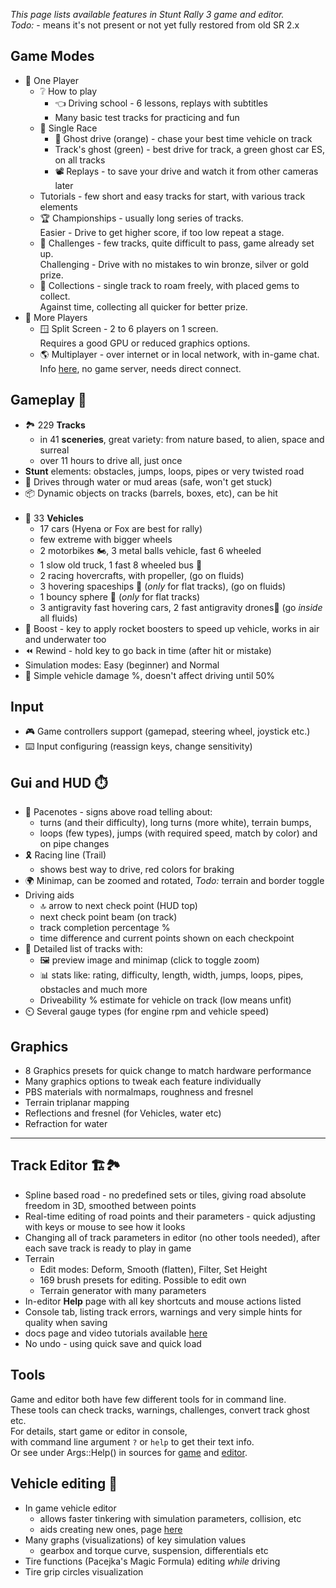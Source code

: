 _This page lists available features in Stunt Rally 3 game and editor._  
_Todo:_ - means it's not present or not yet fully restored from old SR 2.x

## Game Modes

- 👤 One Player
  - ❔ How to play
    - 👈 Driving school - 6 lessons, replays with subtitles
    - Many basic test tracks for practicing and fun
  - 🏁 Single Race
    - 👻 Ghost drive (orange) - chase your best time vehicle on track
    - Track's ghost (green) - best drive for track, a green ghost car ES, on all tracks
    - 📽️ Replays - to save your drive and watch it from other cameras later
  - Tutorials - few short and easy tracks for start, with various track elements
  - 🏆 Championships - usually long series of tracks.  
    Easier - Drive to get higher score, if too low repeat a stage.
  - 🥇 Challenges - few tracks, quite difficult to pass, game already set up.  
    Challenging - Drive with no mistakes to win bronze, silver or gold prize.
  - 💎 Collections - single track to roam freely, with placed gems to collect.  
    Against time, collecting all quicker for better prize.
- 👥 More Players
  - 🪟 Split Screen - 2 to 6 players on 1 screen.  
  Requires a good GPU or reduced graphics options.
  - 🌎 Multiplayer - over internet or in local network, with in-game chat.  
  Info [here](Multiplayer.md), no game server, needs direct connect.

## Gameplay 🏁

- 🏞️ 229 **Tracks**
  - in 41 **sceneries**, great variety: from nature based, to alien, space and surreal
  - over 11 hours to drive all, just once
- **Stunt** elements: obstacles, jumps, loops, pipes or very twisted road
- 🌊 Drives through water or mud areas (safe, won't get stuck)
- 📦 Dynamic objects on tracks (barrels, boxes, etc), can be hit  
  &nbsp;
- 🚗 33 **Vehicles**
  - 17 cars (Hyena or Fox are best for rally)
  - few extreme with bigger wheels
  - 2 motorbikes 🏍️, 3 metal balls vehicle, fast 6 wheeled
  - 1 slow old truck, 1 fast 8 wheeled bus 🚌
  - 2 racing hovercrafts, with propeller, (go on fluids)
  - 3 hovering spaceships 🚀 (*only* for flat tracks), (go on fluids)
  - 1 bouncy sphere 🔘 (*only* for flat tracks)
  - 3 antigravity fast hovering cars, 2 fast antigravity drones🔹 (go *inside* all fluids)
- 💨 Boost - key to apply rocket boosters to speed up vehicle, works in air and underwater too
- ⏪ Rewind - hold key to go back in time (after hit or mistake)
- Simulation modes: Easy (beginner) and Normal
- 🔨 Simple vehicle damage %, doesn't affect driving until 50%

## Input

- 🎮 Game controllers support (gamepad, steering wheel, joystick etc.)
- ⌨️ Input configuring (reassign keys, change sensitivity)

## Gui and HUD ⏱️

- 🚦 Pacenotes - signs above road telling about:
  - turns (and their difficulty), long turns (more white), terrain bumps,
  - loops (few types), jumps (with required speed, match by color) and on pipe changes
- 🎗️ Racing line (Trail)
  - shows best way to drive, red colors for braking
- 🌍 Minimap, can be zoomed and rotated, _Todo:_ terrain and border toggle
- Driving aids
  - 🔝 arrow to next check point (HUD top)
  - next check point beam (on track)
  - track completion percentage %
  - time difference and current points shown on each checkpoint
- 📃 Detailed list of tracks with:
  - 🖼️ preview image and minimap (click to toggle zoom)
  - 📊 stats like: rating, difficulty, length, width, jumps, loops, pipes, obstacles and much more
  - Driveability % estimate for vehicle on track (low means unfit)
- ⏲️ Several gauge types (for engine rpm and vehicle speed)

## Graphics

- 8 Graphics presets for quick change to match hardware performance
- Many graphics options to tweak each feature individually
- PBS materials with normalmaps, roughness and fresnel
- Terrain triplanar mapping
- Reflections and fresnel (for Vehicles, water etc)
- Refraction for water

------------------------------------------------------------------------------

## Track Editor 🏗️🏞️

- Spline based road - no predefined sets or tiles, giving road absolute freedom in 3D, smoothed between points
- Real-time editing of road points and their parameters - quick adjusting with keys or mouse to see how it looks
- Changing all of track parameters in editor (no other tools needed), after each save track is ready to play in game
- Terrain
  - Edit modes: Deform, Smooth (flatten), Filter, Set Height
  - 169 brush presets for editing. Possible to edit own
  - Terrain generator with many parameters
- In-editor **Help** page with all key shortcuts and mouse actions listed
- Console tab, listing track errors, warnings and very simple hints for quality when saving
- docs page and video tutorials available [here](Editor.md)
- No undo - using quick save and quick load

## Tools

Game and editor both have few different tools for in command line.  
These tools can check tracks, warnings, challenges, convert track ghost etc.  
For details, start game or editor in console,  
with command line argument `?` or `help` to get their text info.  
Or see under Args::Help() in sources for [game](../src/game/SceneInit.cpp) and [editor](../src/editor/SceneInit.cpp).

## Vehicle editing 🚗

- In game vehicle editor
  - allows faster tinkering with simulation parameters, collision, etc
  - aids creating new ones, page [here](VehicleEditing.md)
- Many graphs (visualizations) of key simulation values
  - gearbox and torque curve, suspension, differentials etc
- Tire functions (Pacejka's Magic Formula) editing _while_ driving
- Tire grip circles visualization
